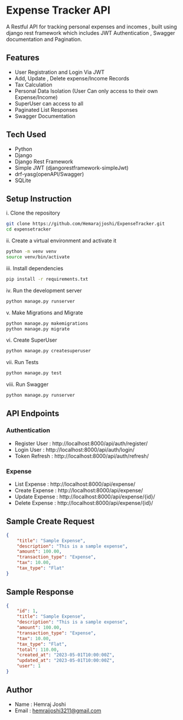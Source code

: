 # Expense Tracker API
A Restful API for tracking personal expenses and incomes , built using django rest framework which includes
 JWT Authentication , Swagger documentation and Pagination. 


## Features
- User Registration and Login Via JWT
- Add, Update , Delete expense/Income Records
- Tax Calculation
- Personal Data Isolation (User Can only access to their own Expense/Income)
- SuperUser can access to all
- Paginated List Responses
- Swagger Documentation


## Tech Used
- Python 
- Django
- Django Rest Framework
- Simple JWT (djangorestframework-simpleJwt)
- drf-yasg(openAPI/Swagger)
- SQLite


## Setup Instruction

i. Clone the repository

```bash
git clone https://github.com/Hemarajjoshi/ExpenseTracker.git
cd expensetracker
```

ii. Create a virtual environment and activate it

```bash 
python -m venv venv
source venv/bin/activate
```

iii. Install dependencies

```bash
pip install -r requirements.txt
```

iv. Run the development server

```bash
python manage.py runserver
```

v. Make Migrations and Migrate

```bash
python manage.py makemigrations
python manage.py migrate
```

vi. Create SuperUser

```bash
python manage.py createsuperuser
```

vii. Run Tests

```bash
python manage.py test
```

viii. Run Swagger

```bash
python manage.py runserver
```

## API Endpoints


### Authentication
- Register User : http://localhost:8000/api/auth/register/
- Login User : http://localhost:8000/api/auth/login/
- Token Refresh : http://localhost:8000/api/auth/refresh/

### Expense
- List Expense : http://localhost:8000/api/expense/
- Create Expense : http://localhost:8000/api/expense/
- Update Expense : http://localhost:8000/api/expense/{id}/
- Delete Expense : http://localhost:8000/api/expense/{id}/


## Sample Create Request

```json
{
    "title": "Sample Expense",
    "description": "This is a sample expense",
    "amount": 100.00,
    "transaction_type": "Expense",
    "tax": 10.00,
    "tax_type": "Flat"
}
```

## Sample Response

```json
{
    "id": 1,
    "title": "Sample Expense",
    "description": "This is a sample expense",
    "amount": 100.00,
    "transaction_type": "Expense",
    "tax": 10.00,
    "tax_type": "Flat",
    "total": 110.00,
    "created_at": "2023-05-01T10:00:00Z",
    "updated_at": "2023-05-01T10:00:00Z",
    "user": 1
}
```

## Author 

- Name : Hemraj Joshi
- Email : hemrajjoshi3211@gmail.com


